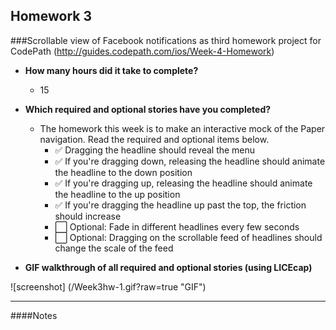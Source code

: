 Homework 3
---
###Scrollable view of Facebook notifications as third homework project for CodePath (http://guides.codepath.com/ios/Week-4-Homework)

* **How many hours did it take to complete?**
  * 15
  
* **Which required and optional stories have you completed?**
    * The homework this week is to make an interactive mock of the Paper navigation. Read the required and optional items below.
      * :white_check_mark: Dragging the headline should reveal the menu
      * :white_check_mark: If you're dragging down, releasing the headline should animate the headline to the down position
      * :white_check_mark: If you're dragging up, releasing the headline should animate the headline to the up position
      * :white_check_mark: If you're dragging the headline up past the top, the friction should increase
      * :white_large_square: Optional: Fade in different headlines every few seconds
      * :white_large_square: Optional: Dragging on the scrollable feed of headlines should change the scale of the feed
* **GIF walkthrough of all required and optional stories (using LICEcap)**

![screenshot] (/Week3hw-1.gif?raw=true "GIF")

---

####Notes
